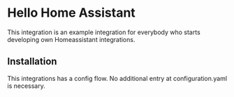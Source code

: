 # Hello Home Assistant
This integration is an example integration for everybody who starts developing own Homeassistant integrations. 

## Installation 
This integrations has a config flow. 
No additional entry at configuration.yaml is necessary. 

